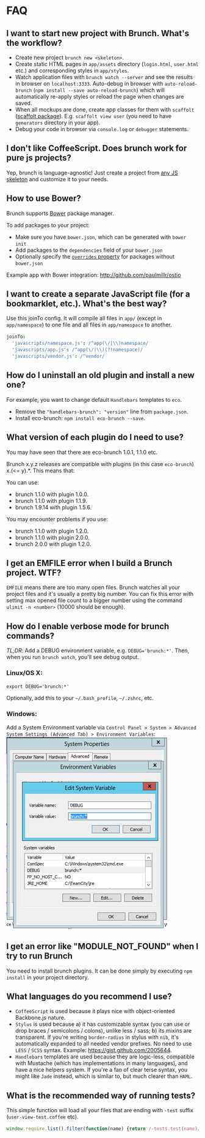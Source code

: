 # FAQ

## I want to start new project with Brunch. What's the workflow?

* Create new project `brunch new <skeleton>`.
* Create static HTML pages in `app/assets` directory (`login.html`, `user.html` etc.) and corresponding styles in `app/styles`.
* Watch application files with `brunch watch --server` and see the results in browser on `localhost:3333`. Auto-debug in browser with `auto-reload-brunch` (`npm install --save auto-reload-brunch`) which will automatically re-apply styles or reload the page when changes are saved.
* When all mockups are done, create app classes for them with `scaffolt` ([scaffolt package](https://github.com/paulmillr/scaffolt)). E.g. `scaffolt view user` (you need to have `generators` directory in your app).
* Debug your code in browser via `console.log` or `debugger` statements.

## I don't like CoffeeScript. Does brunch work for pure js projects?

Yep, brunch is language-agnostic! Just create a project from [any JS skeleton](https://github.com/brunch/brunch/wiki/Skeletons) and customize it to your needs.

## How to use Bower?

Brunch supports [Bower](http://bower.io) package manager.

To add packages to your project:

* Make sure you have `bower.json`, which can be generated with `bower init`
* Add packages to the `dependencies` field of your `bower.json`
* Optionally specify the [`overrides` property](https://github.com/paulmillr/read-components#read-components) for packages without `bower.json`

Example app with Bower integration: http://github.com/paulmillr/ostio

## I want to create a separate JavaScript file (for a bookmarklet, etc.). What's the best way?

Use this joinTo config. It will compile all files in `app/` (except in `app/namespace`) to one file and all files in `app/namespace` to another.

```coffeescript
joinTo:
  'javascripts/namespace.js': /^app(\/|\\)namespace/
  'javascripts/app.js': /^app(\/|\\)(?!namespace)/
  'javascripts/vendor.js': /^vendor/
```

## How do I uninstall an old plugin and install a new one?

For example, you want to change default `Handlebars` templates to `eco`.

* Remove the `"handlebars-brunch": "version"` line from `package.json`.
* Install eco-brunch: `npm install eco-brunch --save`.

## What version of each plugin do I need to use?

You may have seen that there are eco-brunch 1.0.1, 1.1.0 etc.

Brunch x.y.z releases are compatible with plugins (in this case `eco-brunch`)
x.(<= y).*. This means that:

You can use:

* brunch 1.1.0 with plugin 1.0.0.
* brunch 1.1.0 with plugin 1.1.9.
* brunch 1.9.14 with plugin 1.5.6.

You may encounter problems if you use:

* brunch 1.1.0 with plugin 1.2.0.
* brunch 1.1.0 with plugin 2.0.0.
* brunch 2.0.0 with plugin 1.2.0.

## I get an EMFILE error when I build a Brunch project. WTF?

`EMFILE` means there are too many open files.
Brunch watches all your project files and it's usually a pretty big number.
You can fix this error with setting max opened file count to a bigger number
using the command `ulimit -n <number>` (10000 should be enough).

## How do I enable verbose mode for brunch commands?

*TL;DR*: Add a DEBUG environment variable, e.g. `DEBUG='brunch:*'`.
Then, when you run `brunch watch`, you'll see debug output.

### Linux/OS X:

`export DEBUG='brunch:*'`

Optionally, add this to your `~/.bash_profile`, `~/.zshrc`, etc.

### Windows:

Add a System Environment variable via `Control Panel > System > Advanced System Settings (Advanced Tab) > Environment Variables`:
![Windows System Environment Variable](./windows.png?raw=true)

## I get an error like "MODULE_NOT_FOUND" when I try to run Brunch

You need to install brunch plugins. It can be done simply by executing `npm install` in your project directory.

## What languages do you recommend I use?

* `CoffeeScript` is used because it plays nice with object-oriented Backbone.js nature.
* `Stylus` is used because a) it has customizable syntax (you can use or drop braces / semicolons / colons), unlike less / sass; b) its mixins are transparent. If you're writing `border-radius` in stylus with `nib`, it's automatically expanded to all needed vendor prefixes. No need to use `LESS` / `SCSS` syntax. Example: https://gist.github.com/2005644.
* `Handlebars` templates are used because they are logic-less, compatible with Mustache (which has implementations in many languages), and have a nice helpers system. If you're a fan of clear terse syntax, you might like `Jade` instead, which is similar to, but much clearer than `HAML`.

## What is the recommended way of running tests?

This simple function will load all your files that are ending with `-test` suffix (`user-view-test.coffee` etc).

```javascript
window.require.list().filter(function(name) {return /-test$.test(name)/;}).forEach(require);
```

